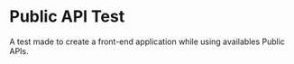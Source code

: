 # Public API Test
 A test made to create a front-end application while using availables Public APIs. 
